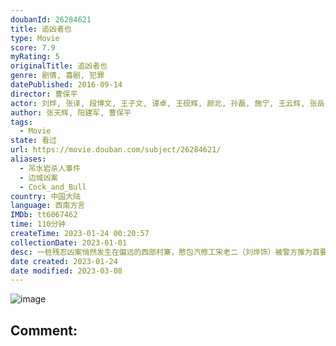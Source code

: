 ```yaml
---
doubanId: 26284621
title: 追凶者也
type: Movie
score: 7.9
myRating: 5
originalTitle: 追凶者也
genre: 剧情, 喜剧, 犯罪
datePublished: 2016-09-14
director: 曹保平
actor: 刘烨, 张译, 段博文, 王子文, 谭卓, 王砚辉, 颜北, 孙磊, 施宁, 王云辉, 张岳, 岱江, 董明, 邰勇峰, 李诗译, 杨晶, 甫枭虎, 马东延, 程佳光, 吴暇, 傅小源, 付立加, 岳冰, 林子琛, 贺之怡, 王欣花, 李昌元, 杨佐玖, 李胜荣, 闫晓林
author: 张天辉, 阳建军, 曹保平
tags:
  - Movie
state: 看过
url: https://movie.douban.com/subject/26284621/
aliases:
  - 吊水岩杀人事件
  - 边城凶案
  - Cock_and_Bull
country: 中国大陆
language: 西南方言
IMDb: tt6067462
time: 110分钟
createTime: 2023-01-24 00:20:57
collectionDate: 2023-01-01
desc: 一桩残忍凶案悄然发生在偏远的西部村寨，憨包汽修工宋老二（刘烨饰）被警方推为首要疑凶。这让本来萍水相逢的三人：憨包汽修工宋老二、落魄古惑仔王友全（段博文饰）、夜总会领班董小凤（张译饰）命运彼此牵连...
date created: 2023-01-24
date modified: 2023-03-08
---
```


![image](p2375882763.jpg)

Comment:
---
